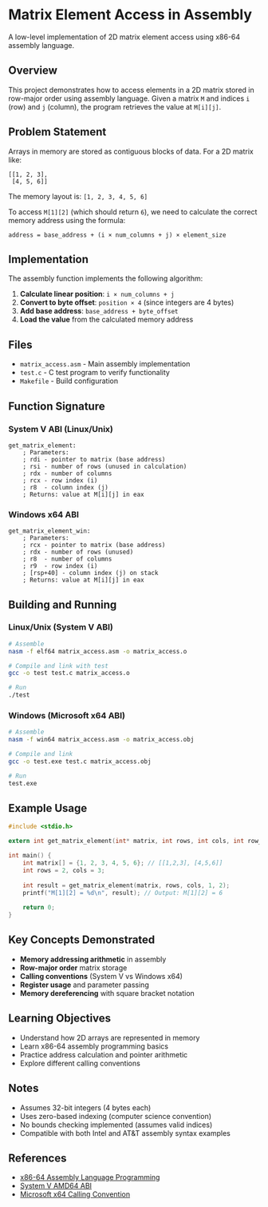 # Matrix Element Access in Assembly

A low-level implementation of 2D matrix element access using x86-64 assembly language.

## Overview

This project demonstrates how to access elements in a 2D matrix stored in row-major order using assembly language. Given a matrix `M` and indices `i` (row) and `j` (column), the program retrieves the value at `M[i][j]`.

## Problem Statement

Arrays in memory are stored as contiguous blocks of data. For a 2D matrix like:
```
[[1, 2, 3],
 [4, 5, 6]]
```

The memory layout is: `[1, 2, 3, 4, 5, 6]`

To access `M[1][2]` (which should return `6`), we need to calculate the correct memory address using the formula:
```
address = base_address + (i × num_columns + j) × element_size
```

## Implementation

The assembly function implements the following algorithm:

1. **Calculate linear position**: `i × num_columns + j`
2. **Convert to byte offset**: `position × 4` (since integers are 4 bytes)
3. **Add base address**: `base_address + byte_offset`
4. **Load the value** from the calculated memory address

## Files

- `matrix_access.asm` - Main assembly implementation
- `test.c` - C test program to verify functionality
- `Makefile` - Build configuration

## Function Signature

### System V ABI (Linux/Unix)
```assembly
get_matrix_element:
    ; Parameters:
    ; rdi - pointer to matrix (base address)
    ; rsi - number of rows (unused in calculation)
    ; rdx - number of columns
    ; rcx - row index (i)
    ; r8  - column index (j)
    ; Returns: value at M[i][j] in eax
```

### Windows x64 ABI
```assembly
get_matrix_element_win:
    ; Parameters:
    ; rcx - pointer to matrix (base address)
    ; rdx - number of rows (unused)
    ; r8  - number of columns
    ; r9  - row index (i)
    ; [rsp+40] - column index (j) on stack
    ; Returns: value at M[i][j] in eax
```

## Building and Running

### Linux/Unix (System V ABI)
```bash
# Assemble
nasm -f elf64 matrix_access.asm -o matrix_access.o

# Compile and link with test
gcc -o test test.c matrix_access.o

# Run
./test
```

### Windows (Microsoft x64 ABI)
```bash
# Assemble
nasm -f win64 matrix_access.asm -o matrix_access.obj

# Compile and link
gcc -o test.exe test.c matrix_access.obj

# Run
test.exe
```

## Example Usage

```c
#include <stdio.h>

extern int get_matrix_element(int* matrix, int rows, int cols, int row_idx, int col_idx);

int main() {
    int matrix[] = {1, 2, 3, 4, 5, 6}; // [[1,2,3], [4,5,6]]
    int rows = 2, cols = 3;
    
    int result = get_matrix_element(matrix, rows, cols, 1, 2);
    printf("M[1][2] = %d\n", result); // Output: M[1][2] = 6
    
    return 0;
}
```

## Key Concepts Demonstrated

- **Memory addressing arithmetic** in assembly
- **Row-major order** matrix storage
- **Calling conventions** (System V vs Windows x64)
- **Register usage** and parameter passing
- **Memory dereferencing** with square bracket notation

## Learning Objectives

- Understand how 2D arrays are represented in memory
- Learn x86-64 assembly programming basics
- Practice address calculation and pointer arithmetic
- Explore different calling conventions

## Notes

- Assumes 32-bit integers (4 bytes each)
- Uses zero-based indexing (computer science convention)
- No bounds checking implemented (assumes valid indices)
- Compatible with both Intel and AT&T assembly syntax examples

## References

- [x86-64 Assembly Language Programming](https://cs.lmu.edu/~ray/notes/nasmtutorial/)
- [System V AMD64 ABI](https://gitlab.com/x86-psABIs/x86-64-ABI)
- [Microsoft x64 Calling Convention](https://docs.microsoft.com/en-us/cpp/build/x64-calling-convention)